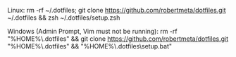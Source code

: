 Linux: rm -rf ~/.dotfiles; git clone https://github.com/robertmeta/dotfiles.git ~/.dotfiles && zsh ~/.dotfiles/setup.zsh

Windows (Admin Prompt, Vim must not be running): rm -rf "%HOME%\\.dotfiles" && git clone https://github.com/robertmeta/dotfiles.git "%HOME%\\.dotfiles" && "%HOME%\\.dotfiles\\setup.bat"
